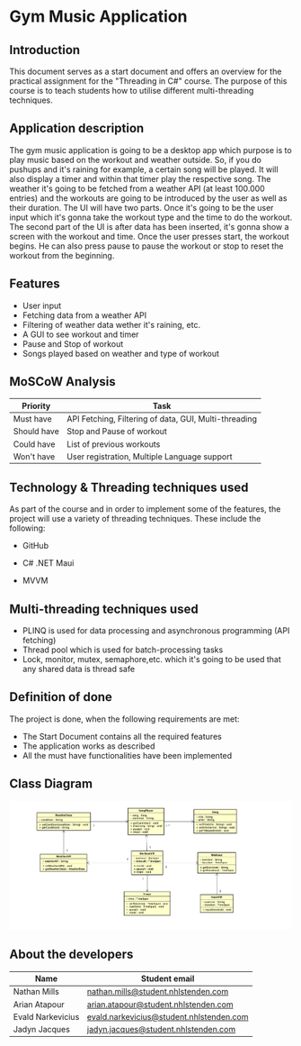 # **Gym Music Application**

## Introduction
This document serves as a start document and offers an overview for the practical assignment for the "Threading in C#" course. The purpose of this course is to teach students how to utilise different multi-threading techniques.

## Application description
The gym music application is going to be a desktop app which purpose is to play music based on the workout and weather outside. So, if you do pushups and it's raining for example, a certain song will be played. It will also display a timer and within that timer play the respective song. The weather it's going to be fetched from a weather API (at least 100.000 entries) and the workouts are going to be introduced by the user as well as their duration. The UI will have two parts. Once it's going to be the user input which it's gonna take the workout type and the time to do the workout. The second part of the UI is after data has been inserted, it's gonna show a screen with the workout and time. Once the user presses start, the workout begins. He can also press pause to pause the workout or stop to reset the workout from the beginning.
## Features
- User input
- Fetching data from a weather API
- Filtering of weather data wether it's raining, etc.
- A GUI to see workout and timer
- Pause and Stop of workout
- Songs played based on weather and type of workout 

## MoSCoW Analysis
| Priority      | Task		   |
| -----------   | ----------- |
| Must have     | API Fetching, Filtering of data, GUI, Multi-threading|     
| Should have   | Stop and Pause of workout       |
| Could have    | List of previous workouts       |
| Won't have    | User registration, Multiple Language support        |


## Technology & Threading techniques used
As part of the course and in order to implement some of the features, the project will use a variety of threading techniques. These include the following:
- GitHub

- C# .NET Maui

- MVVM

## Multi-threading techniques used
- PLINQ is used for data processing and asynchronous programming (API fetching)
- Thread pool which is used for batch-processing tasks
- Lock, monitor, mutex, semaphore,etc. which it's going to be used that any shared data is thread safe

## Definition of done
The project is done, when the following requirements are met:
- The Start Document contains all the required features
- The application works as described
- All the must have functionalities have been implemented

## Class Diagram
![diagram](diagram.png)

## About the developers
| Name               | Student email                                                |
| ------------------ | ------------------------------------------------------------ |
| Nathan Mills      | [nathan.mills@student.nhlstenden.com](mailto:nathan.mills@student.nhlstenden.com) |
| Arian Atapour      | [arian.atapour@student.nhlstenden.com](mailto:arian.atapour@student.nhlstenden.com) |
| Evald Narkevicius | [evald.narkevicius@student.nhlstenden.com](mailto:evald.narkevicius@student.nhlstenden.com) |
| Jadyn Jacques | [jadyn.jacques@student.nhlstenden.com](mailto:jadyn.jacques@student.nhlstenden.com) |
